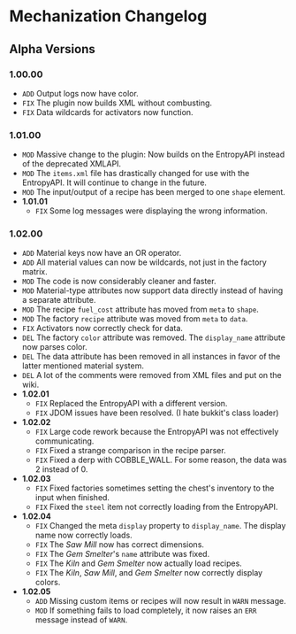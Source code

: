 Mechanization Changelog
====
Alpha Versions
----
### 1.00.00
- `ADD` Output logs now have color.
- `FIX` The plugin now builds XML without combusting.
- `FIX` Data wildcards for activators now function.

### 1.01.00
- `MOD` Massive change to the plugin: Now builds on the EntropyAPI instead of the deprecated XMLAPI.
- `MOD` The `items.xml` file has drastically changed for use with the EntropyAPI. It will continue to change in the future.
- `MOD` The input/output of a recipe has been merged to one `shape` element.
- **1.01.01**
  - `FIX` Some log messages were displaying the wrong information.

### 1.02.00
- `ADD` Material keys now have an OR operator.
- `ADD` All material values can now be wildcards, not just in the factory matrix.
- `MOD` The code is now considerably cleaner and faster.
- `MOD` Material-type attributes now support data directly instead of having a separate attribute.
- `MOD` The recipe `fuel_cost` attribute has moved from `meta` to `shape`.
- `MOD` The factory `recipe` attribute was moved from `meta` to `data`.
- `FIX` Activators now correctly check for data.
- `DEL` The factory `color` attribute was removed. The `display_name` attribute now parses color.
- `DEL` The data attribute has been removed in all instances in favor of the latter mentioned material system.
- `DEL` A lot of the comments were removed from XML files and put on the wiki.
- **1.02.01**
  - `FIX` Replaced the EntropyAPI with a different version.
  - `FIX` JDOM issues have been resolved. (I hate bukkit's class loader)
- **1.02.02**
  - `FIX` Large code rework because the EntropyAPI was not effectively communicating.
  - `FIX` Fixed a strange comparison in the recipe parser.
  - `FIX` Fixed a derp with COBBLE_WALL. For some reason, the data was 2 instead of 0.
- **1.02.03**
  - `FIX` Fixed factories sometimes setting the chest's inventory to the input when finished.
  - `FIX` Fixed the `steel` item not correctly loading from the EntropyAPI.
- **1.02.04**
  - `FIX` Changed the meta `display` property to `display_name`. The display name now correctly loads.
  - `FIX` The *Saw Mill* now has correct dimensions.
  - `FIX` The *Gem Smelter*'s `name` attribute was fixed.
  - `FIX` The *Kiln* and *Gem Smelter* now actually load recipes.
  - `FIX` The *Kiln*, *Saw Mill*, and *Gem Smelter* now correctly display colors.
- **1.02.05**
  - `ADD` Missing custom items or recipes will now result in `WARN` message.
  - `MOD` If something fails to load completely, it now raises an `ERR` message instead of `WARN`.
